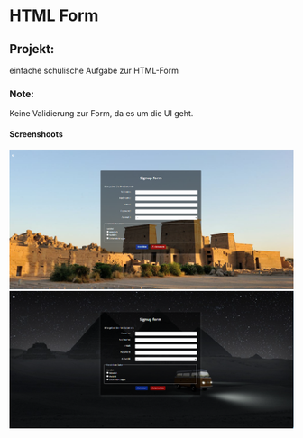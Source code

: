 # HTML Form

## Projekt:

einfache schulische Aufgabe zur HTML-Form

### Note:

Keine Validierung zur Form, da es um die UI geht.

#### Screenshoots

![UI daytime](./assets/imgs/screenshoots/day.png)
![UI nighttime](./assets/imgs/screenshoots/night.png)
